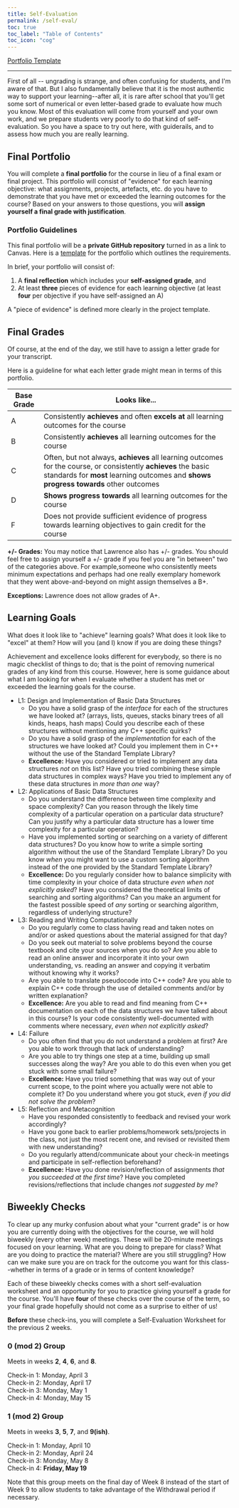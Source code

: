 ```yaml
---
title: Self-Evaluation
permalink: /self-eval/
toc: true
toc_label: "Table of Contents"
toc_icon: "cog"
---
```


[Portfolio Template](https://github.com/alackles/template-270-portfolio)

---

First of all -- ungrading is strange, and often confusing for students, and I'm aware of that. But I also fundamentally believe that it is the most authentic way to support your learning--after all, it is rare after school that you'll get some sort of numerical or even letter-based grade to evaluate how much you know. Most of this evaluation will come from yourself and your own work, and we prepare students very poorly to do that kind of self-evaluation. So you have a space to try out here, with guiderails, and to assess how much you are really learning. 

## Final Portfolio

You will complete a **final portfolio** for the course in lieu of a final exam or final project. This portfolio will consist of "evidence" for each learning objective: what assignments, projects, artefacts, etc. do you have to demonstrate that you have met or exceeded the learning outcomes for the course? Based on your answers to those questions, you will **assign yourself a final grade with justification**.

### Portfolio Guidelines

This final portfolio will be a **private GitHub repository** turned in as a link to Canvas. Here is a [template](https://github.com/alackles/template-270-portfolio) for the portfolio which outlines the requirements. 

In brief, your portfolio will consist of:

1. A **final reflection** which includes your **self-assigned grade**, and
2. At least **three** pieces of evidence for each learning objective (at least **four** per objective if you have self-assigned an A)

A "piece of evidence" is defined more clearly in the project template. 

## Final Grades 

Of course, at the end of the day, we still have to assign a letter grade for your transcript. 

Here is a guideline for what each letter grade might mean in terms of this portfolio. 

| Base Grade | Looks like... |
| ------ | ------- |
| A | Consistently **achieves** and often **excels at** all learning outcomes for the course  |
| B | Consistently **achieves** all learning outcomes for the course |
| C | Often, but not always, **achieves** all learning outcomes for the course, or consistently **achieves** the basic standards for **most** learning outcomes and **shows progress towards** other outcomes |
| D | **Shows progress towards** all learning outcomes for the course |
| F | Does not provide sufficient evidence of progress towards learning objectives to gain credit for the course | 

**+/- Grades:** You may notice that Lawrence also has +/- grades. You should feel free to assign yourself a +/- grade if you feel you are "in between" two of the categories above. For example,someone who consistently meets minimum expectations and perhaps had one really exemplary homework that they went above-and-beyond on might assign themselves a B+.  

**Exceptions:** Lawrence does not allow grades of A+. 
## Learning Goals 

What does it look like to "achieve" learning goals? What does it look like to "excel" at them? How will you (and I) know if you are doing these things? 

Achievement and excellence looks different for everybody, so there is no magic checklist of things to do; that is the point of removing numerical grades of any kind from this course. However, here is some guidance about what I am looking for when I evaluate whether a student has met or exceeded the learning goals for the course.

- L1: Design and Implementation of Basic Data Structures
  - Do you have a solid grasp of the _interface_ for each of the structures we have looked at? (arrays, lists, queues, stacks binary trees of all kinds, heaps, hash maps) Could you describe each of these structures without mentioning any C++ specific quirks?
  - Do you have a solid grasp of the _implementation_ for each of the structures we have looked at? Could you implement them in C++ without the use of the Standard Template Library? 
  - **Excellence:** Have you considered or tried to implement any data structures _not_ on this list? Have you tried combining these simple data structures in complex ways? Have you tried to implement any of these data structures in _more than one_ way? 
- L2: Applications of Basic Data Structures
  - Do you understand the difference between time complexity and space complexity? Can you reason through the likely time complexity of a particular operation on a particular data structure? Can you justify why a particular data structure has a lower time complexity for a particular operation? 
  - Have you implemented sorting or searching on a variety of different data structures? Do you know how to write a simple sorting algorithm without the use of the Standard Template Library? Do you know _when_ you might want to use a custom sorting algorithm instead of the one provided by the Standard Template Library? 
  - **Excellence:** Do you regularly consider how to balance simplicity with time complexity in your choice of data structure _even when not explicitly asked_? Have you considered the theoretical limits of searching and sorting algorithms? Can you make an argument for the fastest possible speed of _any_ sorting or searching algorithm, regardless of underlying structure? 
- L3: Reading and Writing Computationally
  - Do you regularly come to class having read and taken notes on and/or or asked questions about the material assigned for that day? 
  - Do you seek out material to solve problems beyond the course textbook and cite your sources when you do so? Are you able to read an online answer and incorporate it into your own understanding, vs. reading an answer and copying it verbatim without knowing why it works? 
  - Are you able to translate pseudocode into C++ code? Are you able to explain C++ code through the use of detailed comments and/or by written explanation? 
  - **Excellence:** Are you able to read and find meaning from C++ documentation on each of the data structures we have talked about in this course? Is your code consistently well-documented with comments where necessary, _even when not explicitly asked_? 
- L4: Failure
  - Do you often find that you do not understand a problem at first? Are you able to work through that lack of understanding? 
  - Are you able to try things one step at a time, building up small successes along the way? Are you able to do this even when you get stuck with some small failure? 
  - **Excellence:** Have you tried something that was way out of your current scope, to the point where you actually were not able to complete it? Do you understand where you got stuck, _even if you did not solve the problem_? 
- L5: Reflection and Metacognition
  - Have you responded consistently to feedback and revised your work accordingly? 
  - Have you gone back to earlier problems/homework sets/projects in the class, not just the most recent one, and revised or revisited them with new understanding? 
  - Do you regularly attend/communicate about your check-in meetings and participate in self-reflection beforehand? 
  - **Excellence:** Have you done revision/reflection of assignments _that you succeeded at the first time_? Have you completed revisions/reflections that include changes _not suggested by me_? 

## Biweekly Checks

To clear up any murky confusion about what your "current grade" is or how you are currently doing with the objectives for the course, we will hold biweekly (every other week) meetings. These will be 20-minute meetings focused on your learning. What are you doing to prepare for class? What are you doing to practice the material? Where are you still struggling? How can we make sure you are on track for the outcome you want for this class--whether in terms of a grade or in terms of content knowledge? 

Each of these biweekly checks comes with a short self-evaluation worksheet and an opportunity for you to practice giving yourself a grade for the course. You'll have **four** of these checks over the course of the term, so your final grade hopefully should not come as a surprise to either of us!

**Before** these check-ins, you will complete a Self-Evaluation Worksheet for the previous 2 weeks. 

### 0 (mod 2) Group

Meets in weeks **2**, **4**, **6**, and **8**. 

Check-in 1: Monday, April 3  
Check-in 2: Monday, April 17  
Check-in 3: Monday, May 1  
Check-in 4: Monday, May 15  

### 1 (mod 2) Group

Meets in weeks **3**, **5**, **7**, and **9(ish)**.

Check-in 1: Monday, April 10  
Check-in 2: Monday, April 24  
Check-in 3: Monday, May 8  
Check-in 4: **Friday, May 19** 

Note that this group meets on the final day of Week 8 instead of the start of Week 9 to allow students to take advantage of the Withdrawal period if necessary.
